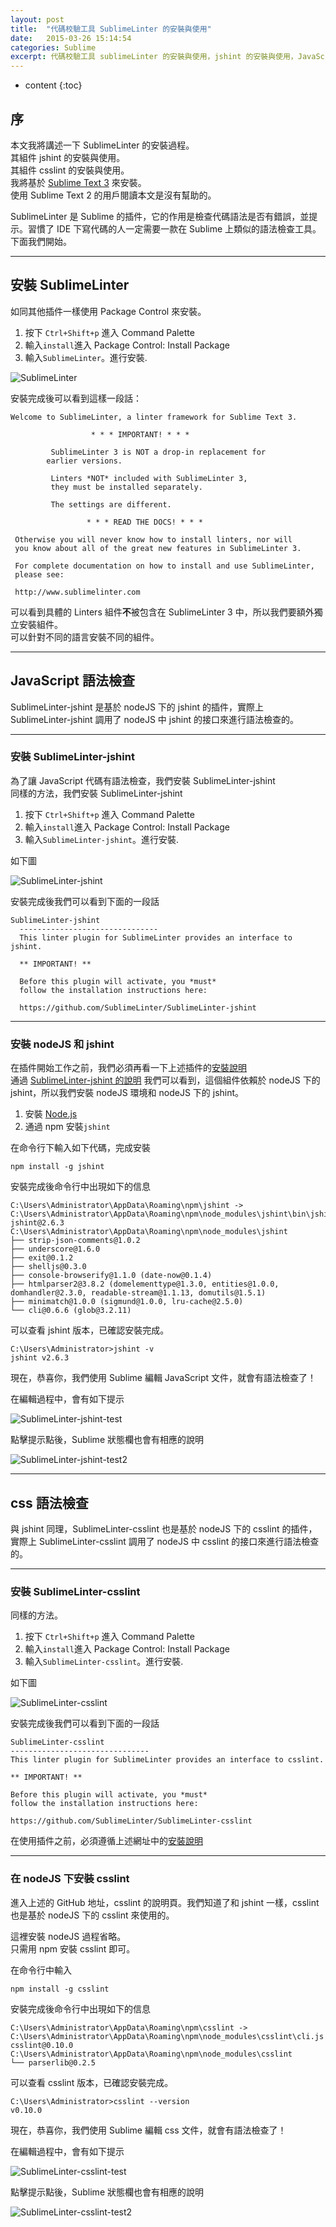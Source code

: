 ```yaml
---
layout: post
title:  "代碼校驗工具 SublimeLinter 的安裝與使用"
date:   2015-03-26 15:14:54
categories: Sublime
excerpt: 代碼校驗工具 sublimeLinter 的安裝與使用，jshint 的安裝與使用，JavaScript 語法檢查校驗，JavaScript 語法提示
---
```


* content
{:toc}


## 序   

本文我將講述一下 SublimeLinter 的安裝過程。   
其組件 jshint 的安裝與使用。   
其組件 csslint 的安裝與使用。   
我將基於 [Sublime Text 3](http://sublimetext.com/3) 來安裝。   
使用 Sublime Text 2 的用戶閱讀本文是沒有幫助的。   

SublimeLinter 是 Sublime 的插件，它的作用是檢查代碼語法是否有錯誤，並提示。習慣了 IDE 下寫代碼的人一定需要一款在 Sublime 上類似的語法檢查工具。下面我們開始。   

---

## 安裝 SublimeLinter   

如同其他插件一樣使用 Package Control 來安裝。   

1. 按下 `Ctrl+Shift+p` 進入 Command Palette   
2. 輸入`install`進入 Package Control: Install Package   
3. 輸入`SublimeLinter`。進行安裝.   

![SublimeLinter](http://7q5cdt.com1.z0.glb.clouddn.com/SublimeLinter-sublimeLinter.jpg)   

安裝完成後可以看到這樣一段話：   

<pre><code class="markdown">Welcome to SublimeLinter, a linter framework for Sublime Text 3.
 
                  * * * IMPORTANT! * * *

         SublimeLinter 3 is NOT a drop-in replacement for
        earlier versions.

         Linters *NOT* included with SublimeLinter 3, 
         they must be installed separately.
 
         The settings are different.
 
                 * * * READ THE DOCS! * * *
 
 Otherwise you will never know how to install linters, nor will
 you know about all of the great new features in SublimeLinter 3.
 
 For complete documentation on how to install and use SublimeLinter,
 please see:
 
 http://www.sublimelinter.com</code></pre>   

可以看到具體的 Linters 組件**不**被包含在 SublimeLinter 3 中，所以我們要額外獨立安裝組件。   
可以針對不同的語言安裝不同的組件。   

---

## JavaScript 語法檢查   

SublimeLinter-jshint 是基於 nodeJS 下的 jshint 的插件，實際上 SublimeLinter-jshint 調用了 nodeJS 中 jshint 的接口來進行語法檢查的。   

---

### 安裝 SublimeLinter-jshint

為了讓 JavaScript 代碼有語法檢查，我們安裝 SublimeLinter-jshint   
同樣的方法，我們安裝 SublimeLinter-jshint    

1. 按下 `Ctrl+Shift+p` 進入 Command Palette   
2. 輸入`install`進入 Package Control: Install Package   
3. 輸入`SublimeLinter-jshint`。進行安裝.   

如下圖   

![SublimeLinter-jshint](http://7q5cdt.com1.z0.glb.clouddn.com/SublimeLinter-jshint.jpg)   

安裝完成後我們可以看到下面的一段話   

<pre><code class="markdown">SublimeLinter-jshint
  -------------------------------
  This linter plugin for SublimeLinter provides an interface to jshint.
  
  ** IMPORTANT! **
  
  Before this plugin will activate, you *must*
  follow the installation instructions here:
  
  https://github.com/SublimeLinter/SublimeLinter-jshint
</code></pre>

---

### 安裝 nodeJS 和 jshint

在插件開始工作之前，我們必須再看一下上述插件的[安裝說明](https://github.com/SublimeLinter/SublimeLinter-jshint)   
通過 [SublimeLinter-jshint 的說明](https://github.com/SublimeLinter/SublimeLinter-jshint) 我們可以看到，這個組件依賴於 nodeJS 下的 jshint，所以我們安裝 nodeJS 環境和 nodeJS 下的 jshint。   

1. 安裝 [Node.js](https://nodejs.org/)   
2. 通過 npm 安裝`jshint`   

在命令行下輸入如下代碼，完成安裝   

	npm install -g jshint

安裝完成後命令行中出現如下的信息   

	C:\Users\Administrator\AppData\Roaming\npm\jshint -> C:\Users\Administrator\AppData\Roaming\npm\node_modules\jshint\bin\jshint
	jshint@2.6.3 C:\Users\Administrator\AppData\Roaming\npm\node_modules\jshint
	├── strip-json-comments@1.0.2
	├── underscore@1.6.0
	├── exit@0.1.2
	├── shelljs@0.3.0
	├── console-browserify@1.1.0 (date-now@0.1.4)
	├── htmlparser2@3.8.2 (domelementtype@1.3.0, entities@1.0.0, domhandler@2.3.0, readable-stream@1.1.13, domutils@1.5.1)
	├── minimatch@1.0.0 (sigmund@1.0.0, lru-cache@2.5.0)
	└── cli@0.6.6 (glob@3.2.11)

可以查看 jshint 版本，已確認安裝完成。  

	C:\Users\Administrator>jshint -v
	jshint v2.6.3

現在，恭喜你，我們使用 Sublime 編輯 JavaScript 文件，就會有語法檢查了！   

在編輯過程中，會有如下提示   

![SublimeLinter-jshint-test](http://7q5cdt.com1.z0.glb.clouddn.com/SublimeLinter-jshint-test.jpg)

點擊提示點後，Sublime 狀態欄也會有相應的說明   

![SublimeLinter-jshint-test2](http://7q5cdt.com1.z0.glb.clouddn.com/SublimeLinter-jshint-test2.jpg)

---

## css 語法檢查 

與 jshint 同理，SublimeLinter-csslint 也是基於 nodeJS 下的 csslint 的插件，實際上 SublimeLinter-csslint 調用了 nodeJS 中 csslint 的接口來進行語法檢查的。   

---

### 安裝 SublimeLinter-csslint   

同樣的方法。   

1. 按下 `Ctrl+Shift+p` 進入 Command Palette   
2. 輸入`install`進入 Package Control: Install Package   
3. 輸入`SublimeLinter-csslint`。進行安裝.   

如下圖   

![SublimeLinter-csslint](http://7q5cdt.com1.z0.glb.clouddn.com/SublimeLinter-csslint.jpg)   

安裝完成後我們可以看到下面的一段話   

	SublimeLinter-csslint
	-------------------------------
	This linter plugin for SublimeLinter provides an interface to csslint.

	** IMPORTANT! **

	Before this plugin will activate, you *must*
	follow the installation instructions here:

	https://github.com/SublimeLinter/SublimeLinter-csslint

在使用插件之前，必須遵循上述網址中的[安裝說明](https://github.com/SublimeLinter/SublimeLinter-csslint)   

---

### 在 nodeJS 下安裝 csslint   

進入上述的 GitHub 地址，csslint 的說明頁。我們知道了和 jshint 一樣，csslint 也是基於 nodeJS 下的 csslint 來使用的。   

這裡安裝 nodeJS 過程省略。   
只需用 npm 安裝 csslint 即可。   

在命令行中輸入     

	npm install -g csslint   

安裝完成後命令行中出現如下的信息     

	C:\Users\Administrator\AppData\Roaming\npm\csslint -> C:\Users\Administrator\AppData\Roaming\npm\node_modules\csslint\cli.js
	csslint@0.10.0 C:\Users\Administrator\AppData\Roaming\npm\node_modules\csslint
	└── parserlib@0.2.5

可以查看 csslint 版本，已確認安裝完成。   

	C:\Users\Administrator>csslint --version
	v0.10.0

現在，恭喜你，我們使用 Sublime 編輯 css 文件，就會有語法檢查了！     

在編輯過程中，會有如下提示   

![SublimeLinter-csslint-test](http://7q5cdt.com1.z0.glb.clouddn.com/SublimeLinter-csslint-test.jpg)

點擊提示點後，Sublime 狀態欄也會有相應的說明   

![SublimeLinter-csslint-test2](http://7q5cdt.com1.z0.glb.clouddn.com/SublimeLinter-csslint-test2.jpg)
